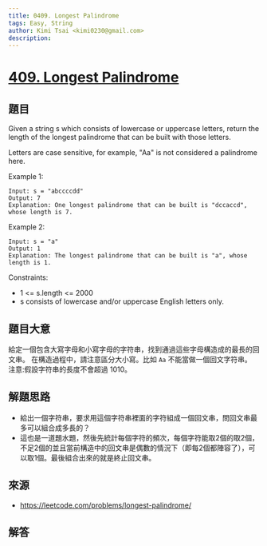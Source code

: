 ```yaml
---
title: 0409. Longest Palindrome
tags: Easy, String
author: Kimi Tsai <kimi0230@gmail.com>
description:
---
```

# [409. Longest Palindrome](https://leetcode.com/problems/longest-palindrome/)

## 題目
Given a string s which consists of lowercase or uppercase letters, return the length of the longest palindrome that can be built with those letters.

Letters are case sensitive, for example, "Aa" is not considered a palindrome here.

 

Example 1:

```
Input: s = "abccccdd"
Output: 7
Explanation: One longest palindrome that can be built is "dccaccd", whose length is 7.
```

Example 2:
```
Input: s = "a"
Output: 1
Explanation: The longest palindrome that can be built is "a", whose length is 1.
```

Constraints:

* 1 <= s.length <= 2000
* s consists of lowercase and/or uppercase English letters only.

## 題目大意
給定一個包含大寫字母和小寫字母的字符串，找到通過這些字母構造成的最長的回文串。
在構造過程中，請注意區分大小寫。比如 `Aa` 不能當做一個回文字符串。
注意:假設字符串的長度不會超過 1010。

## 解題思路
* 給出一個字符串，要求用這個字符串裡面的字符組成一個回文串，問回文串最多可以組合成多長的？
* 這也是一道題水題，然後先統計每個字符的頻次，每個字符能取2個的取2個，不足2個的並且當前構造中的回文串是偶數的情況下（即每2個都陣容了），可以取1個。最後組合出來的就是終止回文串。

## 來源
* https://leetcode.com/problems/longest-palindrome/

## 解答
